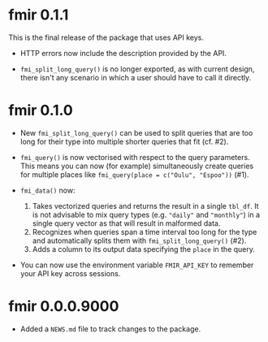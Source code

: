 # fmir 0.1.1

This is the final release of the package that uses API keys.

* HTTP errors now include the description provided by the API.

* `fmi_split_long_query()` is no longer exported, as with current design,
  there isn't any scenario in which a user should have to call it directly.

# fmir 0.1.0

* New `fmi_split_long_query()` can be used to split queries that are too long
  for their type into multiple shorter queries that fit (cf. #2).
  
* `fmi_query()` is now vectorised with respect to the query parameters. This
  means you can now (for example) simultaneously create queries for multiple
  places like `fmi_query(place = c("Oulu", "Espoo"))` (#1).

* `fmi_data()` now:
    1. Takes vectorized queries and returns the result in a single `tbl_df`. It
       is not advisable to mix query types (e.g. `"daily"` and `"monthly"`) in
       a single query vector as that will result in malformed data.
    2. Recognizes when queries span a time interval too long for the type and
       automatically splits them with `fmi_split_long_query()` (#2).
    3. Adds a column to its output data specifying the `place` in the query.

* You can now use the environment variable `FMIR_API_KEY` to remember your API
  key across sessions.

# fmir 0.0.0.9000

* Added a `NEWS.md` file to track changes to the package.
